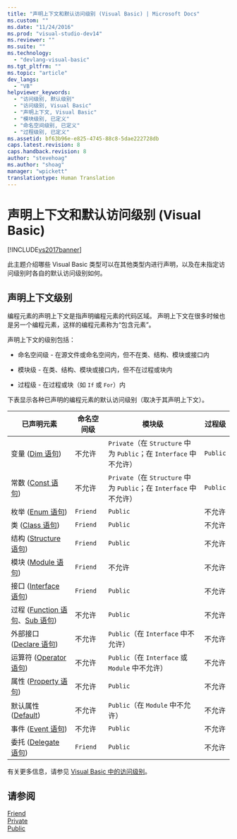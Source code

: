 ```yaml
---
title: "声明上下文和默认访问级别 (Visual Basic) | Microsoft Docs"
ms.custom: ""
ms.date: "11/24/2016"
ms.prod: "visual-studio-dev14"
ms.reviewer: ""
ms.suite: ""
ms.technology: 
  - "devlang-visual-basic"
ms.tgt_pltfrm: ""
ms.topic: "article"
dev_langs: 
  - "VB"
helpviewer_keywords: 
  - "访问级别, 默认级别"
  - "访问级别, Visual Basic"
  - "声明上下文, Visual Basic"
  - "模块级别, 已定义"
  - "命名空间级别, 已定义"
  - "过程级别, 已定义"
ms.assetid: bf63b96e-e825-4745-88c8-5dae222728db
caps.latest.revision: 8
caps.handback.revision: 8
author: "stevehoag"
ms.author: "shoag"
manager: "wpickett"
translationtype: Human Translation
---
```

# 声明上下文和默认访问级别 (Visual Basic)
[!INCLUDE[vs2017banner](../../../csharp/includes/vs2017banner.md)]

此主题介绍哪些 Visual Basic 类型可以在其他类型内进行声明，以及在未指定访问级别时各自的默认访问级别如何。  
  
## 声明上下文级别  
 编程元素的声明上下文是指声明编程元素的代码区域。  声明上下文在很多时候也是另一个编程元素，这样的编程元素称为“包含元素”。  
  
 声明上下文的级别包括：  
  
-   命名空间级 \- 在源文件或命名空间内，但不在类、结构、模块或接口内  
  
-   模块级 \- 在类、结构、模块或接口内，但不在过程或块内  
  
-   过程级 \- 在过程或块（如 `If` 或 `For`）内  
  
 下表显示各种已声明的编程元素的默认访问级别（取决于其声明上下文）。  
  
|已声明元素|命名空间级|模块级|过程级|  
|-----------|-----------|---------|---------|  
|变量 \([Dim 语句](../../../visual-basic/language-reference/statements/dim-statement.md)\)|不允许|`Private`（在 `Structure` 中为 `Public`；在 `Interface` 中不允许）|`Public`|  
|常数 \([Const 语句](../../../visual-basic/language-reference/statements/const-statement.md)\)|不允许|`Private`（在 `Structure` 中为 `Public`；在 `Interface` 中不允许）|`Public`|  
|枚举 \([Enum 语句](../../../visual-basic/language-reference/statements/enum-statement.md)\)|`Friend`|`Public`|不允许|  
|类 \([Class 语句](../../../visual-basic/language-reference/statements/class-statement.md)\)|`Friend`|`Public`|不允许|  
|结构 \([Structure 语句](../../../visual-basic/language-reference/statements/structure-statement.md)\)|`Friend`|`Public`|不允许|  
|模块 \([Module 语句](../../../visual-basic/language-reference/statements/module-statement.md)\)|`Friend`|不允许|不允许|  
|接口 \([Interface 语句](../../../visual-basic/language-reference/statements/interface-statement.md)\)|`Friend`|`Public`|不允许|  
|过程 \([Function 语句](../../../visual-basic/language-reference/statements/function-statement.md)、[Sub 语句](../../../visual-basic/language-reference/statements/sub-statement.md)\)|不允许|`Public`|不允许|  
|外部接口 \([Declare 语句](../../../visual-basic/language-reference/statements/declare-statement.md)\)|不允许|`Public`（在 `Interface` 中不允许）|不允许|  
|运算符 \([Operator 语句](../../../visual-basic/language-reference/statements/operator-statement.md)\)|不允许|`Public`（在 `Interface` 或 `Module` 中不允许）|不允许|  
|属性 \([Property 语句](../../../visual-basic/language-reference/statements/property-statement.md)\)|不允许|`Public`|不允许|  
|默认属性 \([Default](../../../visual-basic/language-reference/modifiers/default.md)\)|不允许|`Public`（在 `Module` 中不允许）|不允许|  
|事件 \([Event 语句](../../../visual-basic/language-reference/statements/event-statement.md)\)|不允许|`Public`|不允许|  
|委托 \([Delegate 语句](../../../visual-basic/language-reference/statements/delegate-statement.md)\)|`Friend`|`Public`|不允许|  
  
 有关更多信息，请参见 [Visual Basic 中的访问级别](../../../visual-basic/programming-guide/language-features/declared-elements/access-levels.md)。  
  
## 请参阅  
 [Friend](../../../visual-basic/language-reference/modifiers/friend.md)   
 [Private](../../../visual-basic/language-reference/modifiers/private.md)   
 [Public](../../../visual-basic/language-reference/modifiers/public.md)
